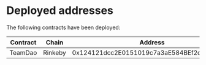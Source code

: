 # Deployed addresses

The following contracts have been deployed:

|Contract|Chain|Address|
|---|---|---|
|TeamDao|Rinkeby|0x124121dcc2E0151019c7a3aE584BEf2dD395eCf7|
